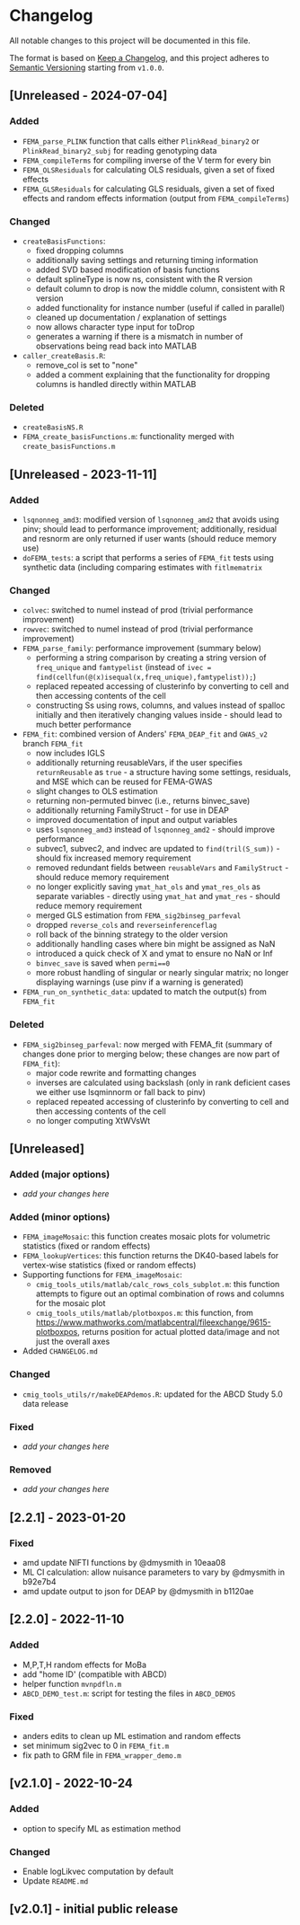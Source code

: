 # Changelog
All notable changes to this project will be documented in this file.

The format is based on [Keep a Changelog](https://keepachangelog.com/en/1.0.0/),
and this project adheres to [Semantic Versioning](https://semver.org/spec/v2.0.0.html) starting from ``v1.0.0``.

## [Unreleased - 2024-07-04]

### Added
* ``FEMA_parse_PLINK`` function that calls either ``PlinkRead_binary2`` or ``PlinkRead_binary2_subj`` for reading genotyping data
* ``FEMA_compileTerms`` for compiling inverse of the V term for every bin
* ``FEMA_OLSResiduals`` for calculating OLS residuals, given a set of fixed effects
* ``FEMA_GLSResiduals`` for calculating GLS residuals, given a set of fixed effects and random effects information (output from ``FEMA_compileTerms``)

### Changed
* ``createBasisFunctions``:
    - fixed dropping columns
    - additionally saving settings and returning timing information
    - added SVD based modification of basis functions
    - default splineType is now ns, consistent with the R version
    - default column to drop is now the middle column, consistent with R version
    - added functionality for instance number (useful if called in parallel)
    - cleaned up documentation / explanation of settings
    - now allows character type input for toDrop
    - generates a warning if there is a mismatch in number of observations being read back into MATLAB
* ``caller_createBasis.R``: 
    - remove_col is set to "none"
    - added a comment explaining that the functionality for dropping columns is handled directly within MATLAB

### Deleted
* ``createBasisNS.R``
* ``FEMA_create_basisFunctions.m``: functionality merged with ``create_basisFunctions.m``

## [Unreleased - 2023-11-11]

### Added
* ``lsqnonneg_amd3``: modified version of ``lsqnonneg_amd2`` that avoids using pinv; should lead to performance improvement; additionally, residual and resnorm are only returned if user wants (should reduce memory use)
* ``doFEMA_tests``: a script that performs a series of ``FEMA_fit`` tests using synthetic data (including comparing estimates with ``fitlmematrix``

### Changed
* ``colvec``: switched to numel instead of prod (trivial performance improvement)
* ``rowvec``: switched to numel instead of prod (trivial performance improvement)
* ``FEMA_parse_family``: performance improvement (summary below)
  - performing a string comparison by creating a string version of ``freq_unique`` and ``famtypelist`` (instead of ``ivec = find(cellfun(@(x)isequal(x,freq_unique),famtypelist));``)
  - replaced repeated accessing of clusterinfo by converting to cell and then accessing contents of the cell
  - constructing Ss using rows, columns, and values instead of spalloc initially and then iteratively changing values inside - should lead to much better performance
* ``FEMA_fit``: combined version of Anders' ``FEMA_DEAP_fit`` and `GWAS_v2` branch ``FEMA_fit``
  - now includes IGLS
  - additionally returning reusableVars, if the user specifies ``returnReusable`` as ``true`` - a structure having some settings, residuals, and MSE which can be reused for FEMA-GWAS
  - slight changes to OLS estimation
  - returning non-permuted binvec (i.e., returns binvec_save)
  - additionally returning FamilyStruct - for use in DEAP
  - improved documentation of input and output variables
  - uses ``lsqnonneg_amd3`` instead of ``lsqnonneg_amd2`` - should improve performance
  - subvec1, subvec2, and indvec are updated to ``find(tril(S_sum))`` - should fix increased memory requirement
  - removed redundant fields between ``reusableVars`` and ``FamilyStruct`` - should reduce memory requirement
  - no longer explicitly saving ``ymat_hat_ols`` and ``ymat_res_ols`` as separate variables - directly using ``ymat_hat`` and ``ymat_res`` - should reduce memory requirement
  - merged GLS estimation from ``FEMA_sig2binseg_parfeval``
  - dropped ``reverse_cols`` and ``reverseinferenceflag``
  - roll back of the binning strategy to the older version
  - additionally handling cases where bin might be assigned as NaN
  - introduced a quick check of X and ymat to ensure no NaN or Inf
  - ``binvec_save`` is saved when ``permi==0``
  - more robust handling of singular or nearly singular matrix; no longer displaying warnings (use pinv if a warning is generated)
* ``FEMA_run_on_synthetic_data``: updated to match the output(s) from ``FEMA_fit``

### Deleted
* ``FEMA_sig2binseg_parfeval``: now merged with FEMA_fit (summary of changes done prior to merging below; these changes are now part of ``FEMA_fit``):
  - major code rewrite and formatting changes
  - inverses are calculated using backslash (only in rank deficient cases we either use lsqminnorm or fall back to pinv)
  - replaced repeated accessing of clusterinfo by converting to cell and then accessing contents of the cell
  - no longer computing XtWVsWt

## [Unreleased]

### Added (major options)
* _add your changes here_

### Added (minor options)
* ``FEMA_imageMosaic``: this function creates mosaic plots for volumetric statistics (fixed or random effects)
* ``FEMA_lookupVertices``: this function returns the DK40-based labels for vertex-wise statistics (fixed or random effects)
* Supporting functions for ``FEMA_imageMosaic``:
  - ``cmig_tools_utils/matlab/calc_rows_cols_subplot.m``: this function attempts to figure out an optimal combination of rows and columns for the mosaic plot
  - ``cmig_tools_utils/matlab/plotboxpos.m``: this function, from https://www.mathworks.com/matlabcentral/fileexchange/9615-plotboxpos, returns position for actual plotted data/image and not just the overall axes
* Added ``CHANGELOG.md``

### Changed
* ``cmig_tools_utils/r/makeDEAPdemos.R``: updated for the ABCD Study 5.0 data release

### Fixed

* _add your changes here_

### Removed

* _add your changes here_

## [2.2.1] - 2023-01-20

### Fixed

* amd update NIFTI functions by @dmysmith in 10eaa08
* ML CI calculation: allow nuisance parameters to vary by @dmysmith in b92e7b4
* amd update output to json for DEAP by @dmysmith in b1120ae

## [2.2.0] - 2022-11-10

### Added

* M,P,T,H random effects for MoBa
* add "home ID' (compatible with ABCD)
* helper function ``mvnpdfln.m``
* ``ABCD_DEMO_test.m``: script for testing the files in ``ABCD_DEMOS``

### Fixed

* anders edits to clean up ML estimation and random effects
* set minimum sig2vec to 0 in ``FEMA_fit.m``
* fix path to GRM file in ``FEMA_wrapper_demo.m``

## [v2.1.0] - 2022-10-24

### Added
* option to specify ML as estimation method

### Changed

* Enable logLikvec computation by default
* Update ``README.md``

## [v2.0.1] - initial public release
